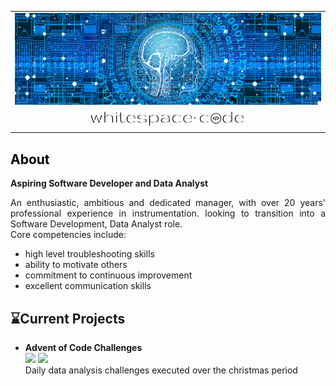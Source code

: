 <!Header details table>
<table class="images" width="100%"  style="border:0px solid white; width:100%;">
    <tr align="center" width="100%" style="border: 0px;">
        <td style="border:0px;">
            <img src='./images/banner.png'>     
        </td>
    </tr>
    <tr>
    </tr>
    <tr align="center" width="100%" style="border: 0px;">
        <td style="border:0px;">
            <img src='./images/Logo_500x60.png'                 
                 width="250">
        </td>
    </tr>
</table>
<h2 style="color: black">
    About    
</h2>
<body>
    <b>Aspiring Software Developer and Data Analyst</b><br/>
    <p  align="justify">            
        An enthusiastic, ambitious and dedicated manager, with over 20 years' professional
        experience in instrumentation. looking to transition into a Software Development, Data
        Analyst role.
        <br/>
        Core competencies include:
        <ul>
            <li> high level troubleshooting skills </li>
            <li> ability to motivate others</li>
            <li> commitment to continuous improvement </li>
            <li> excellent communication skills </li>
        </ul>
    </p>
</body>

## &#8987;Current Projects
- <b>Advent of Code Challenges</b><br/>
<img src=https://img.shields.io/badge/Language-Python-green> <img src=https://img.shields.io/badge/Version-2022-blue><br/>
Daily data analysis challenges executed over the christmas period
    
    

